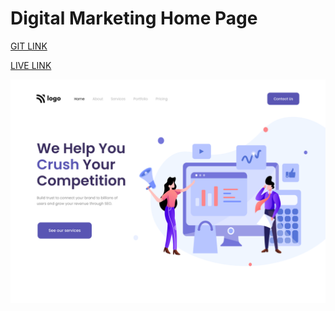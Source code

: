 # Digital Marketing Home Page

[GIT LINK](https://github.com/Shekhawat-J/digital-marketing-page)

[LIVE LINK]()

![Home Page Image](./4.png)